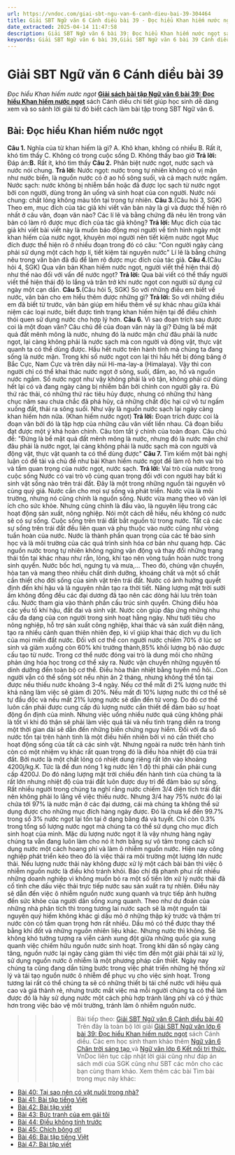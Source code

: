 ```yaml
---
url: https://vndoc.com/giai-sbt-ngu-van-6-canh-dieu-bai-39-304464
title: Giải SBT Ngữ văn 6 Cánh diều bài 39 - Đọc hiểu Khan hiếm nước ngọt - VnDoc.com
date_extracted: 2025-04-14 11:47:58
description: Giải SBT Ngữ văn 6 bài 39: Đọc hiểu Khan hiếm nước ngọt sách Cánh diều được VnDoc sưu tầm và tổng hợp gồm có đáp án chi tiết cho các bạn cùng tham khảo.
keywords: Giải SBT Ngữ văn 6 bài 39,Giải SBT Ngữ văn 6 bài 39 Cánh diều,Giải sách bài tập Ngữ văn CD lớp 6,Ngữ văn lớp 6 Cánh diều,giải bài tập ngữ văn lớp 6,bài Đọc hiểu Khan hiếm nước ngọt,soạn bài Ngữ văn 6 Cánh diều,ôn tập Ngữ văn 6
---
```


# Giải SBT Ngữ văn 6 Cánh diều bài 39
 _Đọc hiểu Khan hiếm nước ngọt_
[**Giải sách bài tập Ngữ văn 6 bài 39: Đọc hiểu Khan hiếm nước ngọt**](<https://vndoc.com/giai-sbt-ngu-van-6-canh-dieu-bai-39-304464>) sách Cánh diều chi tiết giúp học sinh dễ dàng xem và so sánh lời giải từ đó biết cách làm bài tập trong SBT Ngữ văn 6.
## Bài: Đọc hiểu Khan hiếm nước ngọt
**Câu 1.** Nghĩa của từ khan hiếm là gì?
A. Khô khan, không có nhiều
B. Rất ít, khó tìm thấy
C. Không có trong cuộc sống
D. Không thấy bao giờ
**Trả lời:**
Đáp án:**B.** Rất ít, khó tìm thấy
**Câu 2.** Phân biệt nước ngọt, nước sạch và nước nói chung.
**Trả lời:**
Nước ngọt: nước trong tự nhiên không có vị mặn như nước biển, là nguồn nước có ở ao hồ sông suối, và cả mạch nước ngầm.
Nước sạch: nước không bị nhiễm bẩn hoặc đã được lọc sạch từ nước ngọt bởi con người, dùng trong ăn uống và sinh hoạt của con người.
Nước nói chung: chất lỏng không màu tồn tại trong tự nhiên.
**Câu 3.**\(Câu hỏi 3, SGK\) Theo em, mục đích của tác giả khi viết văn bản này là gì và được thể hiện rõ nhất ở câu văn, đoạn văn nào? Các lí lẽ và bằng chứng đã nêu lên trong văn bản có làm rõ được mục đích của tác giả không?
**Trả lời:**
Mục đích của tác giả khi viết bài viết này là muốn báo động mọi người về tình hình ngày một khan hiếm của nước ngọt, khuyên mọi người nên tiết kiệm nước ngọt
Mục đích được thể hiện rõ ở nhiều đoạn trong đó có câu: "Con người ngày càng phải sử dụng một cách hợp lí, tiết kiệm tài nguyên nước"
Lí lẽ là bằng chứng nêu trong văn bản đã đủ để làm rõ được mục đích của tác giả.
**Câu 4.**\(Câu hỏi 4, SGK\) Qua văn bản Khan hiếm nước ngọt, người viết thể hiện thái độ như thế nào đối với vấn đề nước ngọt?
**Trả lời:**
Qua bài viết có thể thấy người viết thể hiện thái độ lo lắng và trăn trở khi nước ngọt con người sử dụng cứ ngày một cạn dần.
**Câu 5.**\(Câu hỏi 5, SGK\) So với những điều em biết về nước, văn bản cho em hiểu thêm được những gì?
**Trả lời:**
So với những điều em đã biết từ trước, văn bản giúp em hiểu thêm về sự khác nhau giữa khái niệm các loại nước, biết được tình trạng khan hiếm hiện tại để điều chỉnh thói quen sử dụng nước cho hợp lý hơn.
**Câu 6.** Vì sao đoạn trích sau được coi là một đoạn văn? Câu chủ đề của đoạn văn này là gì?
Đứng là bề mặt quả đất mênh mông là nước, nhưng đó là nước mặn chứ đâu phải là nước ngọt, lại càng không phải là nước sạch mà con người và động vật, thực vật quanh ta có thể dùng được. Hầu hết nước trên hành tỉnh mà chúng ta đang sống là nước mặn. Trong khi số nước ngọt con lại thì hầu hết bị đóng băng ở Bắc Cực, Nam Cực và trên dãy núi Hi-ma-lay-a \(Himalaya\). Vậy thì con người chỉ có thể khai thác nước ngọt ở sông, suối, đầm, ao, hồ và nguồn nước ngầm. Số nước ngọt như vậy không phải là vô tận, không phải cứ dùng hết lại có và đang ngày càng bị nhiễm bẩn bởi chính con người gây ra. Đủ thứ rác thải, có những thứ rác tiêu hủy được, nhưng có những thứ hàng chục năm sau chưa chắc đã phá hũy, cả những chất độc hại cứ vô tư ngấm xuống đất, thải ra sông suối. Như vậy là nguồn nước sạch lại ngày càng khan hiếm hơn nữa.
\(Khan hiếm nước ngọt\)
**Trả lời:**
Đoạn trích được coi là đoạn văn bởi đó là tập hợp của những câu văn viết liền nhau. Cả đoạn biểu đạt được một ý khá hoàn chỉnh. Câu tóm tắt ý chính của toàn đoạn.
Câu chủ đề: "Đứng là bề mặt quả đất mênh mông là nước, nhưng đó là nước mặn chứ đâu phải là nước ngọt, lại càng không phải là nước sạch mà con người và động vật, thực vật quanh ta có thể dùng được"
**Câu 7.** Tìm kiếm một bài nghị luận có đề tài và chủ đề như bài Khan hiếm nước ngọt để làm rõ hơn vai trò và tầm quan trọng của nước ngọt, nước sạch.
**Trả lời:**
Vai trò của nước trong cuộc sống
Nước có vai trò vô cùng quan trọng đối với con người hay bất kì sinh vật sống nào trên trái đất. Đây là một trong những nguồn tài nguyên vô cùng quý giá. Nước cần cho mọi sự sống và phát triển. Nước vừa là môi trường, nhưng nó cũng chính là nguồn sống. Nước vừa mang theo vô vàn lợi ích cho sức khỏe. Nhưng cũng chính là đầu vào, là nguyên liệu trong các hoạt động sản xuất, nông nghiệp. Nói một cách dễ hiểu, nếu không có nước sẽ có sự sống.
Cuộc sống trên trái đất bắt nguồn từ trong nước. Tất cả các sự sống trên trái đất đều liên quan và phụ thuộc vào nước cũng như vòng tuần hoàn của nước. Nước là thành phần quan trọng của các tế bào sinh học và là môi trường của các quá trình sinh hóa cơ bản như quang hợp. Các nguồn nước trong tự nhiên không ngừng vận động và thay đổi những trạng thái tồn tại khác nhau như rắn, lỏng, khí tạo nên vòng tuần hoàn nước trong sinh quyển. Nước bốc hơi, ngưng tụ và mưa,… Theo đó, chúng vận chuyển, hòa tan và mang theo nhiều chất dinh dưỡng, khoáng chất và một số chất cần thiết cho đời sống của sinh vật trên trái đất. Nước có ảnh hưởng quyết định đến khí hậu và là nguyên nhân tạo ra thời tiết. Năng lượng mặt trời sưởi ấm không đồng đều các đại dương đã tạo nên các dòng hải lưu trên toàn cầu.
Nước tham gia vào thành phần cấu trúc sinh quyển. Chúng điều hòa các yếu tố khí hậu, đất đai và sinh vật. Nước còn giúp đáp ứng những nhu cầu đa dạng của con người trong sinh hoạt hằng ngày. Như tưới tiêu cho nông nghiệp, hỗ trợ sản xuất công nghiệp, khai thác và sản xuất điện năng, tạo ra nhiều cảnh quan thiên nhiên đẹp, kì vĩ giúp khai thác dịch vụ du lịch của mọi miền đất nước.
Đối với cơ thể con người nước chiếm 70% ở lúc sơ sinh và giảm xuống còn 60% khi trưởng thành,85% khối lượng bộ não được cấu tạo từ nước. Trong cơ thể nước đóng vai trò là dung môi cho những phản ứng hóa học trong cơ thể xảy ra. Nước vận chuyển những nguyên tố dinh dưỡng đến toàn bộ cơ thể. Điều hòa thân nhiệt bằng tuyến mồ hôi…Con người vẫn có thể sống sót nếu nhịn ăn 2 tháng, nhưng không thể tồn tại được nếu thiếu nước khoảng 3-4 ngày. Nếu cơ thể mất đi 2% lượng nước thì khả năng làm việc sẽ giảm đi 20%. Nếu mất đi 10% lượng nước thì cơ thể sẽ tự đầu độc và nếu mất 21% lượng nước sẽ dẫn đến tử vong. Do đó cơ thể luôn cần phải được cung cấp đủ lượng nước cần thiết để đảm bảo sự hoạt động ổn định của mình. Nhưng việc uống nhiều nước quá cũng không phải là tốt vì khi đó thận sẽ phải làm việc quá tải và nếu tình trạng diễn ra trong một thời gian dài sẽ dẫn đến những biến chứng nguy hiểm.
Đối với đa số nước tồn tại trên hành tinh là một điều hiển nhiên bởi vì nó cần thiết cho hoạt động sống của tất cả các sinh vật. Nhưng ngoài ra nước trên hành tinh còn có một nhiệm vụ khác rất quan trọng đó là điều hòa nhiệt độ của trái đất. Bởi nước là một chất lỏng có nhiệt dung riêng rất lớn vào khoảng 4200j/kg.K. Tức là để đun nóng 1 kg nước lên 1 độ thì phải cần phải cung cấp 4200J. Do đó năng lượng mặt trời chiếu đến hành tinh của chúng ta là rất lớn nhưng nhiệt độ của trái đất luôn được duy trì để đảm bảo sự sống.
Rất nhiều người trong chúng ta nghĩ rằng nước chiếm 3/4 diện tích trái đất nên không phải lo lắng về việc thiếu nước. Nhưng 3/4 hay 75% nước đó lại chứa tới 97% là nước mặn ở các đại dương, cái mà chúng ta không thể sử dụng được cho những mục đích hàng ngày được. Đó là chưa kể đến 99.7% trong số 3% nước ngọt lại tồn tại ở dạng băng đá và tuyết. Chỉ còn 0.3% trong tổng số lượng nước ngọt mà chúng ta có thể sử dụng cho mục đích sinh hoạt của mình.
Mặc dù lượng nước ngọt ít là vậy nhưng hàng ngày chúng ta vẫn đang luôn làm cho nó ít hơn bằng sự vô tâm trong cách sử dụng nước một cách hoang phí và làm ô nhiễm nguồn nước. Hiện nay công nghiệp phát triển kéo theo đó là việc thải ra môi trường một lượng lớn nước thải. Nếu lượng nước thải này không được xử lý một cách bài bản thì việc ô nhiễm nguồn nước là điều khó tránh khỏi. Báo chí đã phanh phui rất nhiều những doanh nghiệp vì không muốn bỏ ra một số tiền lớn xử lý nước thải đã cố tình che dấu việc thải trực tiếp nước sau sản xuất ra tự nhiên. Điều này sẽ dẫn đến việc ô nhiễm nguồn nước xung quanh và trực tiếp ảnh hưởng đến sức khỏe của người dân sống xung quanh.
Theo như dự đoán của những nhà phân tích thì trong tương lai nước sạch sẽ là một nguồn tài nguyên quý hiếm không khác gì dầu mỏ ở những thập kỷ trước và thậm trí nước còn có tầm quan trọng hơn rất nhiều. Dầu mỏ có thể được thay thế bằng khí đốt và những nguồn nhiên liệu khác. Nhưng nước thì không. Sẽ không khó tưởng tượng ra viễn cảnh xung đột giữa những quốc gia xung quanh việc chiếm hữu nguồn nước sinh hoạt.
Trong khi dân số ngày càng tăng, nguồn nước lại ngày càng giảm thì việc tìm đến một giải phải tái xử lý, sử dụng nguồn nước ô nhiễm là một phương pháp cần thiết. Ngày nay chúng ta cũng đang dần từng bước trong việc phát triển những hệ thống xử lý và tái tạo nguồn nước ô nhiễm để phục vụ cho việc sinh hoạt. Trong tương lai rất có thể chúng ta sẽ có những thiết bị tái chế nước với hiệu quả cao và giá thành rẻ, nhưng trước mắt việc mà mỗi người chúng ta có thể làm được đó là hãy sử dụng nước một cách phù hợp tránh lãng phí và có ý thức hơn trong việc bảo vệ môi trường, tránh làm ô nhiễm nguồn nước.
>>>> Bài tiếp theo: [Giải SBT Ngữ văn 6 Cánh diều bài 40](<https://vndoc.com/giai-sbt-ngu-van-6-canh-dieu-bai-40-304469>)
Trên đây là toàn bộ lời giải [Giải SBT Ngữ văn lớp 6 bài 39: Đọc hiểu Khan hiếm nước ngọt](<https://vndoc.com/giai-sbt-ngu-van-6-canh-dieu-bai-39-304464>) sách Cánh diều. Các em học sinh tham khảo thêm [Ngữ văn 6 Chân trời sáng tạo ](<https://vndoc.com/ngu-van-6-sach-chan-troi-sang-tao>)và [Ngữ văn lớp 6 Kết nối tri thức.](<https://vndoc.com/mon-ngu-van-lop6>) VnDoc liên tục cập nhật lời giải cũng như đáp án sách mới của SGK cũng như SBT các môn cho các bạn cùng tham khảo.
Xem thêm các bài Tìm bài trong mục này khác:
  * [Bài 40: Tại sao nên có vật nuôi trong nhà?](</giai-sbt-ngu-van-6-canh-dieu-bai-40-304469>)
  * [Bài 41: Bài tập tiếng Việt](</giai-sbt-ngu-van-6-canh-dieu-bai-41-304472>)
  * [Bài 42: Bài tập viết](</giai-sbt-ngu-van-6-canh-dieu-bai-42-304474>)
  * [Bài 43: Bức tranh của em gái tôi](</giai-sbt-ngu-van-6-canh-dieu-bai-43-304477>)
  * [Bài 44: Điều không tính trước](</giai-sbt-ngu-van-6-canh-dieu-bai-44-304479>)
  * [Bài 45: Chích bông ơi\!](</giai-sbt-ngu-van-6-canh-dieu-bai-45-304484>)
  * [Bài 46: Bài tập tiếng Việt](</giai-sbt-ngu-van-6-canh-dieu-bai-46-304486>)
  * [Bài 47: Bài tập viết](</giai-sbt-ngu-van-6-canh-dieu-bai-47-304491>)

